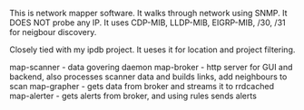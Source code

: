 This is network mapper software.
It walks through network using SNMP. It DOES NOT probe any IP. It uses CDP-MIB, LLDP-MIB, EIGRP-MIB, /30, /31 for neigbour discovery.

Closely tied with my ipdb project. It ueses it for location and project filtering.

map-scanner - data govering daemon
map-broker - http server for GUI and backend, also processes scanner data and builds links, add neighbours to scan
map-grapher - gets data from broker and streams it to rrdcached
map-alerter - gets alerts from broker, and using rules sends alerts
